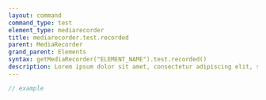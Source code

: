 ```yaml
---
layout: command
command_type: test
element_type: mediarecorder
title: mediarecorder.test.recorded
parent: MediaRecorder
grand_parent: Elements
syntax: getMediaRecorder("ELEMENT_NAME").test.recorded()
description: Lorem ipsum dolor sit amet, consectetur adipiscing elit, sed do eiusmod tempor incididunt ut labore et dolore magna aliqua. Ut enim ad minim veniam, quis nostrud exercitation ullamco laboris nisi ut aliquip ex ea commodo consequat.
---
```


```javascript
// example
```